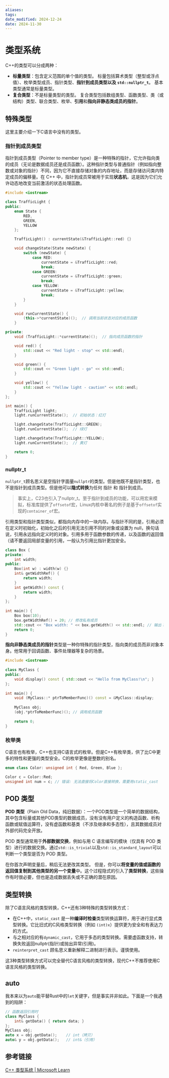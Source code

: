 ```yaml
---
aliases: 
tags: 
date_modified: 2024-12-24
date: 2024-11-30
---
```


# 类型系统

C++的类型可以分成两种：

- **标量类型**：包含定义范围的单个值的类型。 标量包括算术类型（整型或浮点值）、枚举类型成员、指针类型、**指针到成员类型以及 `std::nullptr_t`**。 基本类型通常是标量类型。
- **复合类型**：不是标量类型的类型。 复合类型包括数组类型、函数类型、类（或结构）类型、联合类型、枚举、**引用**和**指向非静态类成员的指针**。

## 特殊类型

这里主要介绍一下C语言中没有的类型。

### 指针到成员类型

指针到成员类型（Pointer to member type）是一种特殊的指针，它允许指向类的成员（无论是数据成员还是成员函数）。这种指针类型与普通指针（例如指向整数或对象的指针）不同，因为它不直接存储对象的内存地址，而是存储访问类内特定成员的偏移量。在 C++ 中，指针到成员常被用于实现**状态机**，这是因为它们允许动态地改变当前激活的状态处理函数。

```cpp
#include <iostream>

class TrafficLight {
public:
    enum State {
        RED,
        GREEN,
        YELLOW
    };

    TrafficLight() : currentState(&TrafficLight::red) {}

    void changeState(State newState) {
        switch (newState) {
            case RED:
                currentState = &TrafficLight::red;
                break;
            case GREEN:
                currentState = &TrafficLight::green;
                break;
            case YELLOW:
                currentState = &TrafficLight::yellow;
                break;
        }
    }

    void runCurrentState() {
        (this->*currentState)();  // 调用当前状态对应的成员函数
    }

private:
    void (TrafficLight::*currentState)();  // 指向成员函数的指针

    void red() {
        std::cout << "Red light - stop" << std::endl;
    }

    void green() {
        std::cout << "Green light - go" << std::endl;
    }

    void yellow() {
        std::cout << "Yellow light - caution" << std::endl;
    }
};

int main() {
    TrafficLight light;
    light.runCurrentState();  // 初始状态：红灯

    light.changeState(TrafficLight::GREEN);
    light.runCurrentState();  // 绿灯

    light.changeState(TrafficLight::YELLOW);
    light.runCurrentState();  // 黄灯

    return 0;
}
```

### nullptr_t

`nullptr_t`顾名思义是空指针字面量`nullptr`的类型。但是他既不是指针类型，也不是指针到成员类型。但是他可以**隐式转换**为任何 指针 和 指针到成员。

> 事实上，C23也引入了nullptr_t。至于指针到成员的功能，可以用宏来模拟，标准库提供了`offsetof`宏，Linux内核中著名的例子是基于`offsetof`实现的`container_of`宏。

引用类型和指针类型类似，都指向内存中的一块内存。与指针不同的是，引用必须在定义时初始化，初始化之后的引用无法引用不同的对象或设置为 null，换句话说，引用永远指向定义时的对象。引用多用于函数参数的传递，以及函数的返回值（请不要返回局部变量的引用，一般认为引用比指针更加安全。

```cpp
class Box {  
private:  
    int width;  
public:  
    Box(int w) : width(w) {}  
    int& getWidthRef() {  
        return width;  
    }  
    int getWidth() const {  
        return width;  
    }  
};  
  
int main() {  
    Box box(10);  
    box.getWidthRef() = 20; // 修改私有成员  
    std::cout << "Box width: " << box.getWidth() << std::endl; // 输出：Box width: 20  
    return 0;  
}
```

**指向非静态类成员的指针**类型是一种你特殊的指针类型，指向类的成员而非对象本身。他常用于回调函数、事件处理器等复杂的场景。

```cpp
#include <iostream>  
  
class MyClass {  
public:  
    void display() const { std::cout << "Hello from MyClass!\n"; }  
};  
  
int main() {  
    void (MyClass::* ptrToMemberFunc)() const = &MyClass::display;  
  
    MyClass obj;  
    (obj.*ptrToMemberFunc)(); // 调用成员函数  
      
    return 0;  
}
```

### 枚举类

C语言也有枚举，C++也支持C语言式的枚举。但是C++有枚举类，供了比C中更多的特性和更强的类型安全。C的枚举更像是整数的别名。

```cpp
enum class Color: unsigned int { Red, Green, Blue };

Color c = Color::Red;
unsigned int num = c; // 错误: 无法直接将Color直接转换，需要用static_cast
```

## POD 类型

**POD 类型**（Plain Old Data，纯旧数据）：一个POD类型是一个简单的数据结构，其中包含标量或其他POD类型的数据成员，没有没有用户定义的构造函数、析构函数或赋值运算符，没有虚函数和基类（不涉及继承和多态性），且其数据成员对外部代码完全开放。

POD 类型通常用于**外部数据交换**，例如与用 C 语言编写的模块（仅具有 POD 类型）进行的数据交换。通过`std::is_trivial`以及`std::is_standard_layout`可以判断一个类型是否为 POD 类型。

在你首次声明变量后，稍后无法更改其类型。 但是，你可以**将变量的值或函数的返回值复制到其他类型的另一个变量**中。这个过程隐式的引入了**类型转换**，这些操作有时很必要，但也是造成数据丢失或不正确的潜在原因。

## 类型转换

除了C语言风格的类型转换，C++还有3种特殊的类型转换方式：

- 在C++中，`static_cast` 是一种**编译时检查**类型转换运算符，用于进行显式类型转换。它比旧式的C风格类型转换（例如 `(int)x`）提供更为安全和有表达力的方式。
- 与之相对应的有`dynamic_cast`，它用于多态的类型转换。需要虚函数支持，转换失败返回nullptr(指针)或抛出异常(引用)。
- `reinterpret_cast` 顾名思义重新解释二进制进行表示。谨慎使用。

这3种类型转换方式可以完全替代C语言风格的类型转换，现代C++不推荐使用C语言风格的类型转换。

## auto

我本来以为`auto`能平替Rust中的`let`关键字，但是事实并非如此。下面是一个我遇到的陷阱：

```cpp
// 函数返回引用时
class MyClass {
    int& getData() { return data; }
};
MyClass obj;
auto x = obj.getData();    // int（拷贝）
auto& y = obj.getData();   // int&（引用）
```

## 参考链接

[C++ 类型系统 | Microsoft Learn](https://learn.microsoft.com/zh-cn/cpp/cpp/cpp-type-system-modern-cpp?view=msvc-170)
